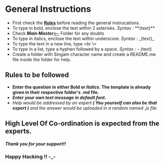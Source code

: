 # General Instructions <br />
- First check the [**Rules**](#rules-to-be-followed) before reading the general instrucations.
- To type in bold, enclose the text within 2 asterisks. _Syntax :_    \*\*{text}\*\*
- Check ***Main Master***[<--](https://github.com/haraldo07/EY-Hackathon-2023/tree/ed86dead3e79cc8f70fdd8f1acaf282b890c9197/Kaavya) Folder for any doubts
- To type in italics, enclose the text within underscore. _Syntax :_    \_{text}\_
- To type the text in a new line, type <br \\>
- To type in a list, type a hyphen followed by a space. _Syntax :_    \- {text}
- Create a folder with Singam character name and create a README.me file inside the folder for help.

## Rules to be followed
- **Enter the question in either Bold or _Italics_. The template is already given in their respective folder's .md file.**
- ***Enter your own text message in default font.***
- _Help would be addressed by an expert ***( You yourself can also be that expert )*** and the answer would be uploaded in a random named .js file._

## High Level Of Co-ordination is expected from the experts.
##### Thank you for your support!!
### Happy Hacking !! -_-
